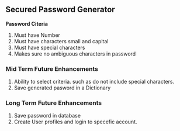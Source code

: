 ## Secured Password Generator
**Password Citeria**

1. Must have Number
2. Must have characters small and capital
3. Must have special characters
4. Makes sure no ambiguous characters in password   

### Mid Term Future Enhancements
1. Ability to select criteria. such as do not include special characters. 
2. Save generated pasword in a Dictionary

### Long Term Future Enhancements
1. Save password in database
2. Create User profiles and login to specefic account.
